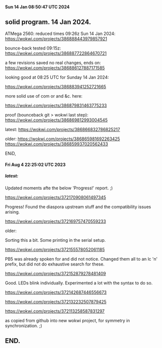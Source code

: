 #### Sun 14 Jan 08:50:47 UTC 2024

## solid program.  14 Jan 2024.

  ATMega 2560:
  reduced times 09:26z Sun 14 Jan 2024:
  https://wokwi.com/projects/386888443979857921

  bounce-back tested 09:15z:
  https://wokwi.com/projects/386887722864670721


  a few revisions saved no real changes, ends on:
  https://wokwi.com/projects/386886127887171585

  looking good at 08:25 UTC for Sunday 14 Jan 2024:

  https://wokwi.com/projects/386883941252721665

  more solid use of com or and &c. here:

  https://wokwi.com/projects/386879831463775233

  proof (bounceback git > wokwi last step):
  https://wokwi.com/projects/386869812993004545

  latest:
  https://wokwi.com/projects/386866832786825217

  older:
  https://wokwi.com/projects/386865981692263425
  https://wokwi.com/projects/386859937020562433

ENiD,


#### Fri Aug  4 22:25:02 UTC 2023

##### latest:

Updated moments afte the below 'Progress!' report. ;)

  https://wokwi.com/projects/372170908061497345


Progress!  Found the diaspora upstream stuff and the
compatibility issues arising.

  https://wokwi.com/projects/372169757470559233


older:

Sorting this a bit.  Some printing in the serial setup.

  https://wokwi.com/projects/372155578052061185


PB5 was already spoken for and did not notice.
Changed them all to an lc 'n' prefix, but did not
do exhaustive search for these.

  https://wokwi.com/projects/372152879278481409



Good.  LEDs blink individually.  Experimented a lot
with the syntax to do so.

  https://wokwi.com/projects/372142687446556673

  https://wokwi.com/projects/372132232507879425

  https://wokwi.com/projects/372113258587831297

  as copied from github into new wokwi project, for symmetry
  in synchronization. ;)

## END.
